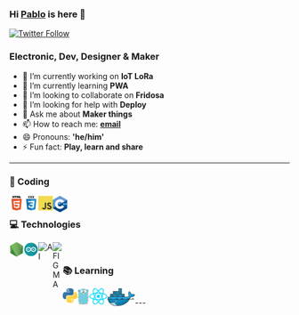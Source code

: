 ### Hi [Pablo](https://twitter.com/pablocyc) is here 👋

[![Twitter Follow](https://img.shields.io/twitter/follow/pablocyc?color=8A3FFC&logo=twitter&style=for-the-badge)](https://twitter.com/pablocyc)

### Electronic, Dev, Designer & Maker
- 🔭 I’m currently working on **IoT LoRa**
- 🌱 I’m currently learning **PWA**
- 👯 I’m looking to collaborate on **Fridosa**
- 🤔 I’m looking for help with **Deploy**
- 💬 Ask me about **Maker things**
- 📫 How to reach me: **[email][email]**
- 😄 Pronouns: **'he/him'**
- ⚡ Fun fact: **Play, learn and share**

---
### 🚀 Coding

<img align="left" alt="HTML5" width="26px" src="https://raw.githubusercontent.com/github/explore/80688e429a7d4ef2fca1e82350fe8e3517d3494d/topics/html/html.png" />
<img align="left" alt="CSS" width="26px" src="https://raw.githubusercontent.com/github/explore/80688e429a7d4ef2fca1e82350fe8e3517d3494d/topics/css/css.png" />
<img align="left" alt="JS" width="26px" src="https://raw.githubusercontent.com/github/explore/80688e429a7d4ef2fca1e82350fe8e3517d3494d/topics/javascript/javascript.png" />
<img align="left" alt="C++" width="26px" src="icons/c++.png" />

<br />

### 💻 Technologies

[<img align="left" alt="NODEJS" width="26px" src="https://raw.githubusercontent.com/github/explore/80688e429a7d4ef2fca1e82350fe8e3517d3494d/topics/nodejs/nodejs.png" />][node]
[<img align="left" alt="ARDUINO" width="26px" src="https://raw.githubusercontent.com/github/explore/80688e429a7d4ef2fca1e82350fe8e3517d3494d/topics/arduino/arduino.png" />][arduino]
[<img align="left" alt="AI" width="26px" src="https://i.pinimg.com/originals/e5/35/6c/e5356c9766b49e62e80a631f821611dd.png" />][ai]
[<img align="left" alt="FIGMA" width="18px" src="https://logowiki.net/uploads/logo/f/figma-1.svg" />][figma]

<br />

### 📚 Learning
[<img align="left" src="icons/python.png" width="26px"/>][python]
[<img align="left" src="icons/golang.png" width="22px"/>][go]
[<img align="left" src="icons/react.png" width="32px"/>][react]
[<img align="left" src="icons/docker.png" />][docker]

<br />
---


<!-- LINKS -->
[email]: mailto:pablocyc83@gmail.com
[python]: https://www.python.org/
[go]: https://golang.org/
[react]: https://reactjs.org/
[docker]: https://www.docker.com/
[node]: https://nodejs.org/
[arduino]: https://www.arduino.cc/
[ai]: https://www.adobe.com/products/illustrator.html
[figma]: figma.com/@pablocardozo